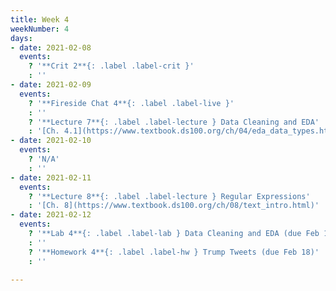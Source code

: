 ```yaml
---
title: Week 4
weekNumber: 4
days:
- date: 2021-02-08
  events:
    ? '**Crit 2**{: .label .label-crit }'
    : ''
- date: 2021-02-09
  events:
    ? '**Fireside Chat 4**{: .label .label-live }'
    : ''
    ? '**Lecture 7**{: .label .label-lecture } Data Cleaning and EDA'
    : '[Ch. 4.1](https://www.textbook.ds100.org/ch/04/eda_data_types.html), [Ch. 5](https://www.textbook.ds100.org/ch/05/cleaning_intro.html)'
- date: 2021-02-10
  events:
    ? 'N/A'
    : ''
- date: 2021-02-11
  events:
    ? '**Lecture 8**{: .label .label-lecture } Regular Expressions'
    : '[Ch. 8](https://www.textbook.ds100.org/ch/08/text_intro.html)'
- date: 2021-02-12
  events:
    ? '**Lab 4**{: .label .label-lab } Data Cleaning and EDA (due Feb 18)'
    : ''
    ? '**Homework 4**{: .label .label-hw } Trump Tweets (due Feb 18)'
    : ''

---
```

